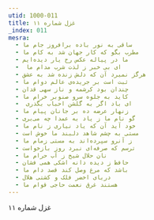 ```yaml
---
utid: 1000-011
title: غزل شماره ۱۱
_index: 011
mesra:
  - ساقی به نور باده برافروز جام ما
  - مطرب بگو که کار جهان شد به کام ما
  - ما در پیاله عکس رخ یار دیده‌ایم
  - ‌ ای بی خبر ز لذت شرب مدام ما
  - هرگز نمیرد آن که دلش زنده شد به عشق
  - ثبت است بر جریده‌ی عالم دوام ما
  - چندان بود کرشمه و ناز سهی قدان
  - کاید به جلوه سرو صنوبر خرام ما
  - ‌ ای باد اگر به گلشن احباب بگذری
  - زنهار عرضه ده بر جانان پیام ما
  - گو نام ما ز یاد به عمدا چه می‌بری
  - خود آید آن که یاد نیاری ز نام ما
  - مستی به چشم شاهد دلبند ما خوش است
  - ز آنرو سپرده‌اند به مستی زمام ما
  - ترسم که صرفه‌ای نبرد روز بازخواست
  - نان حلال شیخ ز آب حرام ما
  - حافظ ز دیده دانه اشکی همی فشان
  - باشد که مرغ وصل کند قصد دام ما
  - دریای اخضر فلک و کشتی هلال
  - هستند غرق نعمت حاجی قوام ما
---
```

غزل شماره ۱۱
